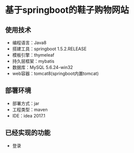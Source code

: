 # 基于springboot的鞋子购物网站

## 使用技术
- 编程语言：Java8
- 搭建工具：springboot 1.5.2.RELEASE
- 模板引擎：thymeleaf
- 持久层框架：mybatis
- 数据库：MySQL 5.6.24-win32
- web容器：tomcat8(springboot内置tomcat)

## 部署环境
- 部署方式：jar
- 工程类型：maven
- IDE：idea 2017.1

## 已经实现的功能
- 登录
